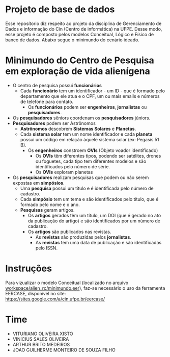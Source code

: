 # Projeto de base de dados
Esse reposítorio diz respeito ao projeto da disciplina de Gerenciamento de Dados e informação do Cin (Centro de informática) na UFPE. Desse modo, esse projeto é composto pelos modelos Conceitual, Lógico e Físico de banco de dados. Abaixo segue o minimundo do cenário ideado.

# Minimundo do Centro de Pesquisa em exploração de vida alienígena

- O centro de pesquisa possui **funcionários**
    - Cada **funcionário** tem um identificador -  um ID - que é formado pelo departamento que ele atua e o CPF, um ou mais emails e números de telefone para contato.
        - Os **funcionários** podem ser **engenheiros**, **jornalistas** ou **pesquisadores**.
- Os **pesquisadores** sêniors coordenam os **pesquisadores** júniors.
- **Pesquisadores** podem ser Astrônomos
    - **Astrônomos** descobrem **Sistemas Solares** e **Planetas**.
    - Cada **sistema solar** tem um nome identificador e cada **planeta** possui um código em relação àquele sistema solar (ex: Pegasis 51 B).
        - Os **engenheiros** constroem **OVIs** (Objeto voador identificado)
            - Os **OVIs** têm diferentes tipos, podendo ser satélites, drones ou foguetes, cada tipo tem diferentes modelos e são identificados pelo número de série.
            - Os **OVIs** exploram planetas
- Os **pesquisadores** realizam pesquisas que podem ou não serem expostas em **simpósios**.
    - Uma **pesquisa** possui um título e é identificada pelo número de cadastro.
    - Cada **simpósio** tem um tema e são identificados pelo título, que é formado pelo nome e o ano.
    - **Pesquisas** geram artigos.
        - Os **artigos** gerados têm um título, um DOI (que é gerado no ato da publicação do artigo) e são identificados por um número de cadastro.
        - Os **artigos** são publicados nas revistas.
            - As **revistas** são produzidas pelos **jornalistas**.
            - As **revistas** tem uma data de publicação e são identificadas pelo ISSN.

# Instruções
Para vizualizar o modelo Conceitual (localizado no arquivo [workspace/alien_rc/minimundo.eer](https://github.com/Vituriano/gdi-project/blob/main/workspace/alien_rc/minimundo.eer)), faz-se necessário o uso da ferramenta EERCASE, disponível no site: https://sites.google.com/a/cin.ufpe.br/eercase/

# Time
- VITURIANO OLIVEIRA XISTO
- VINICIUS SALES OLIVEIRA
- ARTHUR BRITO MEDEIROS
- JOAO GUILHERME MONTEIRO DE SOUZA FILHO
